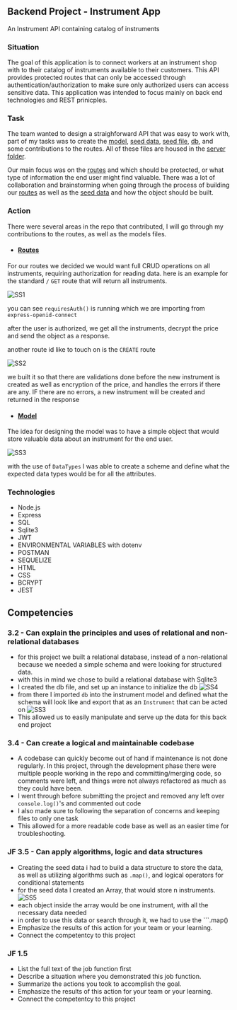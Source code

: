 ## Backend Project - Instrument App

An Instrument API containing catalog of instruments

### Situation<br>
The goal of this application is to connect workers at an instrument shop with to their catalog of instruments available to their customers. This API provides protected routes that can only be accessed through authentication/authorization to make sure only authorized users can access sensitive data. This application was intended to focus mainly on back end technologies and REST prinicples. 

### Task
The team wanted to design a straighforward API that was easy to work with, part of my tasks was to create the [model](https://github.com/Keffdu/final-portfolio/blob/main/Back%20End%20Project/server/models/Instrument.js), [seed data](https://github.com/Keffdu/final-portfolio/blob/main/Back%20End%20Project/server/seedData.js), [seed file](https://github.com/Keffdu/final-portfolio/blob/main/Back%20End%20Project/server/seed.js), [db](https://github.com/Keffdu/final-portfolio/blob/main/Back%20End%20Project/server/db.js), and some contributions to the routes. All of these files are housed in the [server folder](https://github.com/Keffdu/final-portfolio/tree/main/Back%20End%20Project/server).

Our main focus was on the [routes](https://github.com/Keffdu/final-portfolio/blob/main/Back%20End%20Project/server/routes/instrument/instrument.js) and which should be protected, or what type of information the end user might find valuable. There was a lot of collaboration and brainstorming when going through the process of building our [routes](https://github.com/Keffdu/final-portfolio/blob/main/Back%20End%20Project/server/routes/instrument/instrument.js) as well as the [seed data](https://github.com/Keffdu/final-portfolio/blob/main/Back%20End%20Project/server/seedData.js) and how the object should be built.

### Action
There were several areas in the repo that contributed, I will go through my contributions to the routes, as well as the models files.
- #### [Routes](https://github.com/Keffdu/final-portfolio/blob/main/Back%20End%20Project/server/routes/instrument/instrument.js)
For our routes we decided we would want full CRUD operations on all instruments, requiring authorization for reading data.
here is an example for the standard ```/``` ```GET``` route that will return all instruments.

![SS1](./assets/SS1.png)

you can see ```requiresAuth()``` is running which we are importing from ```express-openid-connect```

after the user is authorized, we get all the instruments, decrypt the price and send the object as a response.

another route id like to touch on is the ```CREATE``` route

![SS2](./assets/SS2.png)

we built it so that there are validations done before the new instrument is created as well as encryption of the price, and handles the errors if there are any. IF there are no errors, a new instrument will be created and returned in the response

- #### [Model](https://github.com/Keffdu/final-portfolio/blob/main/Back%20End%20Project/server/models/Instrument.js)
The idea for designing the model was to have a simple object that would store valuable data about an instrument for the end user.

![SS3](./assets/SS3.png)

with the use of ```DataTypes``` I was able to create a scheme and define what the expected data types would be for all the attributes.

### Technologies
- Node.js
- Express
- SQL
- Sqlite3
- JWT
- ENVIRONMENTAL VARIABLES with dotenv
- POSTMAN
- SEQUELIZE
- HTML
- CSS
- BCRYPT
- JEST

## Competencies
### 3.2 - Can explain the principles and uses of relational and non-relational databases
- for this project we built a relational database, instead of a non-relational because we needed a simple schema and were looking for structured data.
- with this in mind we chose to build a relational database with Sqlite3
- I created the db file, and set up an instance to initialize the db
![SS4](./assets/SS4.png)
- from there I imported ```db``` into the instrument model and defined what the schema will look like and export that as an ```Instrument``` that can be acted on
![SS3](./assets/SS3.png)
- This allowed us to easily manipulate and serve up the data for this back end project
### 3.4 - Can create a logical and maintainable codebase
- A codebase can quickly become out of hand if maintenance is not done regularly. In this project, through the development phase there were multiple people working in the repo and committing/merging code, so comments were left, and things were not always refactored as much as they could have been.
- I went through before submitting the project and removed any left over ```console.log()```'s and commented out code
- I also made sure to following the separation of concerns and keeping files to only one task
- This allowed for a more readable code base as well as an easier time for troubleshooting.

### JF 3.5 - Can apply algorithms, logic and data structures
- Creating the seed data i had to build a data structure to store the data, as well as utilizing algorithms such as ```.map()```, and logical operators for conditional statements
- for the seed data I created an Array, that would store n instruments.
![SS5](./assets/SS5.png)
- each object inside the array would be one instrument, with all the necessary data needed
- in order to use this data or search through it, we had to use the ```.map()
- Emphasize the results of this action for your team or your learning. 
- Connect the competentcy to this project
### JF 1.5
- List the full text of the job function first
- Describe a situation where you demonstrated  this job function.
- Summarize the actions you took to accomplish the goal. 
- Emphasize the results of this action for your team or your learning. 
- Connect the competentcy to this project